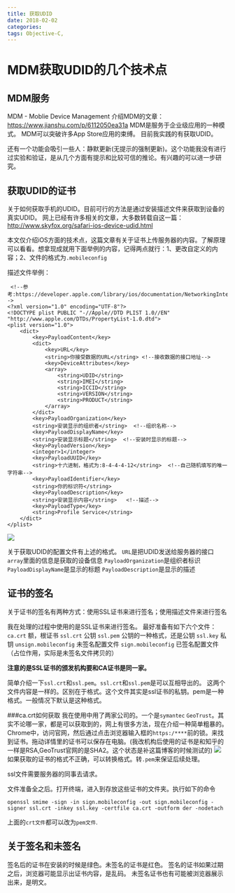 ```yaml
---
title: 获取UDID
date: 2018-02-02
categories:
tags: Objective-C,
---
```


# MDM获取UDID的几个技术点
## MDM服务
MDM - Moblie Device Management
介绍MDM的文章：
https://www.jianshu.com/p/6112050ea31a
MDM是服务于企业级应用的一种模式。
MDM可以突破许多App Store应用的束缚。
目前我实践的有获取UDID。

还有一个功能会吸引一些人：静默更新(无提示的强制更新)。这个功能我没有进行过实验和验证，是从几个方面有提示和比较可信的推论。有兴趣的可以进一步研究。


## 获取UDID的证书
关于如何获取手机的UDID。目前可行的方法是通过安装描述文件来获取到设备的真实UDID。
网上已经有许多相关的文章，大多数转载自这一篇：
http://www.skyfox.org/safari-ios-device-udid.html

本文仅介绍iOS方面的技术点，这篇文章有关于证书上传服务器的内容。了解原理可以看看。想拿现成就用下面举例的内容，记得两点就行：1、更改自定义的内容；2、文件的格式为`.mobileconfig`

描述文件举例：

```
 <!--参考:https://developer.apple.com/library/ios/documentation/NetworkingInternet/Conceptual/iPhoneOTAConfiguration/ConfigurationProfileExamples/ConfigurationProfileExamples.html-->
<?xml version="1.0" encoding="UTF-8"?>
<!DOCTYPE plist PUBLIC "-//Apple//DTD PLIST 1.0//EN" "http://www.apple.com/DTDs/PropertyList-1.0.dtd">
<plist version="1.0">
    <dict>
        <key>PayloadContent</key>
        <dict>
            <key>URL</key>
            <string>你接受数据的URL</string> <!--接收数据的接口地址-->
            <key>DeviceAttributes</key>
            <array>
                <string>UDID</string>
                <string>IMEI</string>
                <string>ICCID</string>
                <string>VERSION</string>
                <string>PRODUCT</string>
            </array>
        </dict>
        <key>PayloadOrganization</key>
        <string>安装显示的组织者</string>  <!--组织名称-->
        <key>PayloadDisplayName</key>
        <string>安装显示标题</string>  <!--安装时显示的标题-->
        <key>PayloadVersion</key>
        <integer>1</integer>
        <key>PayloadUUID</key>
        <string>十六进制，格式为:8-4-4-4-12</string>  <!--自己随机填写的唯一字符串-->
        <key>PayloadIdentifier</key>
        <string>你的标识符</string>
        <key>PayloadDescription</key>
        <string>安装显示内容</string>   <!--描述-->
        <key>PayloadType</key>
        <string>Profile Service</string>
    </dict>
</plist>
```

![](media/15280822943738/15281058755039.jpg)

关于获取UDID的配置文件有上述的格式。
`URL`是把UDID发送给服务器的接口
`array`里面的信息是获取的设备信息
`PayloadOrganization`是组织者标识
`PayloadDisplayName`是显示的标题
`PayloadDescription`是显示的描述

## 证书的签名
关于证书的签名有两种方式：使用SSL证书来进行签名；使用描述文件来进行签名

我在处理的过程中使用的是SSL证书来进行签名。
最好准备有如下六个文件：
`ca.crt`  额，根证书
`ssl.crt` 公钥
`ssl.pem` 公钥的一种格式，还是公钥
`ssl.key` 私钥
`unsign.mobileconfig` 未签名配置文件
`sign.mobileconfig` 已签名配置文件（占位作用，实际是未签名文件拷贝的）

**注意的是SSL证书的颁发机构要和CA证书是同一家。**

简单介绍一下`ssl.crt`和`ssl.pem`。`ssl.crt`和`ssl.pem`是可以互相导出的。
这两个文件内容是一样的。区别在于格式。这个文件其实是ssl证书的私钥。pem是一种格式。一般情况下默认是这种格式。

###ca.crt如何获取
我在使用中用了两家公司的。一个是`symantec` `GeoTrust`。其实不论哪一家，都是可以获取到的，网上有很多方法，现在介绍一种简单粗暴的。
Chrome中，访问官网，然后通过点击浏览器输入框的`https:/****`前的锁。来找到证书。拖动详情里的证书可以保存在电脑。(我改机构后使用的证书是和知乎的一样是RSA,GeoTrust官网的是SHA2。这个状态是补这篇博客的时候测试的)
![](media/15280822943738/15282777076222.jpg)
如果获取的证书的格式不正确，可以转换格式。转`.pem`来保证后续处理。

ssl文件需要服务器的同事去请求。

文件准备全之后。打开终端，进入到存放这些证书的文件夹。执行如下的命令

```
openssl smime -sign -in sign.mobileconfig -out sign.mobileconfig -signer ssl.crt -inkey ssl.key -certfile ca.crt -outform der -nodetach
```
上面的`crt文件`都可以改为`pem文件`.


## 关于签名和未签名
签名后的证书在安装的时候是绿色。未签名的证书是红色。
签名的证书如果过期之后，浏览器可能显示出证书内容，是乱码。
未签名证书也有可能被浏览器展示出来，是明文。







